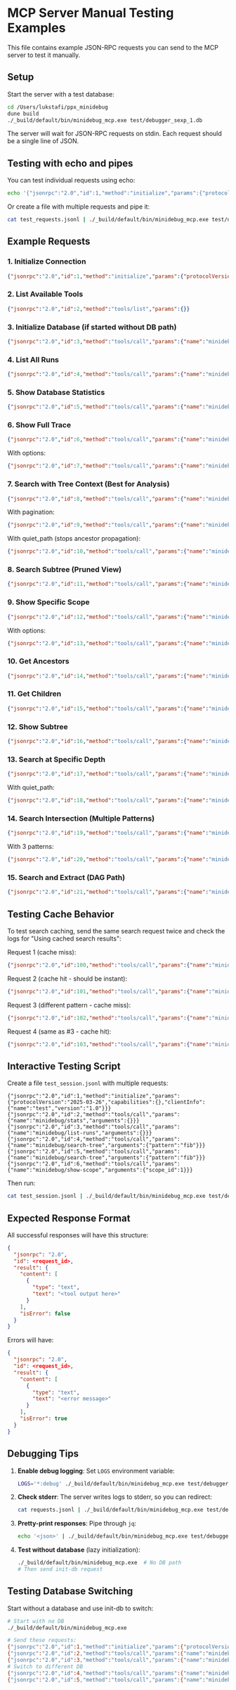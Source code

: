 # MCP Server Manual Testing Examples

This file contains example JSON-RPC requests you can send to the MCP server to test it manually.

## Setup

Start the server with a test database:
```bash
cd /Users/lukstafi/ppx_minidebug
dune build
./_build/default/bin/minidebug_mcp.exe test/debugger_sexp_1.db
```

The server will wait for JSON-RPC requests on stdin. Each request should be a single line of JSON.

## Testing with echo and pipes

You can test individual requests using echo:
```bash
echo '{"jsonrpc":"2.0","id":1,"method":"initialize","params":{"protocolVersion":"2025-03-26","capabilities":{},"clientInfo":{"name":"test","version":"1.0"}}}' | ./_build/default/bin/minidebug_mcp.exe test/debugger_sexp_1.db
```

Or create a file with multiple requests and pipe it:
```bash
cat test_requests.jsonl | ./_build/default/bin/minidebug_mcp.exe test/debugger_sexp_1.db
```

## Example Requests

### 1. Initialize Connection
```json
{"jsonrpc":"2.0","id":1,"method":"initialize","params":{"protocolVersion":"2025-03-26","capabilities":{},"clientInfo":{"name":"test","version":"1.0"}}}
```

### 2. List Available Tools
```json
{"jsonrpc":"2.0","id":2,"method":"tools/list","params":{}}
```

### 3. Initialize Database (if started without DB path)
```json
{"jsonrpc":"2.0","id":3,"method":"tools/call","params":{"name":"minidebug/init-db","arguments":{"db_path":"test/debugger_sexp_1.db"}}}
```

### 4. List All Runs
```json
{"jsonrpc":"2.0","id":4,"method":"tools/call","params":{"name":"minidebug/list-runs","arguments":{}}}
```

### 5. Show Database Statistics
```json
{"jsonrpc":"2.0","id":5,"method":"tools/call","params":{"name":"minidebug/stats","arguments":{}}}
```

### 6. Show Full Trace
```json
{"jsonrpc":"2.0","id":6,"method":"tools/call","params":{"name":"minidebug/show-trace","arguments":{}}}
```

With options:
```json
{"jsonrpc":"2.0","id":7,"method":"tools/call","params":{"name":"minidebug/show-trace","arguments":{"show_scope_ids":true,"show_times":true,"max_depth":3}}}
```

### 7. Search with Tree Context (Best for Analysis)
```json
{"jsonrpc":"2.0","id":8,"method":"tools/call","params":{"name":"minidebug/search-tree","arguments":{"pattern":"fib"}}}
```

With pagination:
```json
{"jsonrpc":"2.0","id":9,"method":"tools/call","params":{"name":"minidebug/search-tree","arguments":{"pattern":"fib","limit":5,"offset":0,"show_times":true}}}
```

With quiet_path (stops ancestor propagation):
```json
{"jsonrpc":"2.0","id":10,"method":"tools/call","params":{"name":"minidebug/search-tree","arguments":{"pattern":"result","quiet_path":"fib"}}}
```

### 8. Search Subtree (Pruned View)
```json
{"jsonrpc":"2.0","id":11,"method":"tools/call","params":{"name":"minidebug/search-subtree","arguments":{"pattern":"fib","max_depth":2,"limit":3}}}
```

### 9. Show Specific Scope
```json
{"jsonrpc":"2.0","id":12,"method":"tools/call","params":{"name":"minidebug/show-scope","arguments":{"scope_id":1}}}
```

With options:
```json
{"jsonrpc":"2.0","id":13,"method":"tools/call","params":{"name":"minidebug/show-scope","arguments":{"scope_id":1,"show_ancestors":true,"show_times":true,"max_depth":5}}}
```

### 10. Get Ancestors
```json
{"jsonrpc":"2.0","id":14,"method":"tools/call","params":{"name":"minidebug/get-ancestors","arguments":{"scope_id":5}}}
```

### 11. Get Children
```json
{"jsonrpc":"2.0","id":15,"method":"tools/call","params":{"name":"minidebug/get-children","arguments":{"scope_id":1}}}
```

### 12. Show Subtree
```json
{"jsonrpc":"2.0","id":16,"method":"tools/call","params":{"name":"minidebug/show-subtree","arguments":{"scope_id":2,"max_depth":3,"show_ancestors":true,"show_times":false}}}
```

### 13. Search at Specific Depth
```json
{"jsonrpc":"2.0","id":17,"method":"tools/call","params":{"name":"minidebug/search-at-depth","arguments":{"pattern":"fib","depth":2}}}
```

With quiet_path:
```json
{"jsonrpc":"2.0","id":18,"method":"tools/call","params":{"name":"minidebug/search-at-depth","arguments":{"pattern":"result","depth":1,"quiet_path":"main","show_times":true}}}
```

### 14. Search Intersection (Multiple Patterns)
```json
{"jsonrpc":"2.0","id":19,"method":"tools/call","params":{"name":"minidebug/search-intersection","arguments":{"patterns":["fib","result"]}}}
```

With 3 patterns:
```json
{"jsonrpc":"2.0","id":20,"method":"tools/call","params":{"name":"minidebug/search-intersection","arguments":{"patterns":["fib","n","result"],"show_times":true,"limit":5}}}
```

### 15. Search and Extract (DAG Path)
```json
{"jsonrpc":"2.0","id":21,"method":"tools/call","params":{"name":"minidebug/search-extract","arguments":{"search_path":"fib,n","extraction_path":"fib,result"}}}
```

## Testing Cache Behavior

To test search caching, send the same search request twice and check the logs for "Using cached search results":

Request 1 (cache miss):
```json
{"jsonrpc":"2.0","id":100,"method":"tools/call","params":{"name":"minidebug/search-tree","arguments":{"pattern":"fib"}}}
```

Request 2 (cache hit - should be instant):
```json
{"jsonrpc":"2.0","id":101,"method":"tools/call","params":{"name":"minidebug/search-tree","arguments":{"pattern":"fib"}}}
```

Request 3 (different pattern - cache miss):
```json
{"jsonrpc":"2.0","id":102,"method":"tools/call","params":{"name":"minidebug/search-tree","arguments":{"pattern":"result"}}}
```

Request 4 (same as #3 - cache hit):
```json
{"jsonrpc":"2.0","id":103,"method":"tools/call","params":{"name":"minidebug/search-tree","arguments":{"pattern":"result"}}}
```

## Interactive Testing Script

Create a file `test_session.jsonl` with multiple requests:

```jsonl
{"jsonrpc":"2.0","id":1,"method":"initialize","params":{"protocolVersion":"2025-03-26","capabilities":{},"clientInfo":{"name":"test","version":"1.0"}}}
{"jsonrpc":"2.0","id":2,"method":"tools/call","params":{"name":"minidebug/stats","arguments":{}}}
{"jsonrpc":"2.0","id":3,"method":"tools/call","params":{"name":"minidebug/list-runs","arguments":{}}}
{"jsonrpc":"2.0","id":4,"method":"tools/call","params":{"name":"minidebug/search-tree","arguments":{"pattern":"fib"}}}
{"jsonrpc":"2.0","id":5,"method":"tools/call","params":{"name":"minidebug/search-tree","arguments":{"pattern":"fib"}}}
{"jsonrpc":"2.0","id":6,"method":"tools/call","params":{"name":"minidebug/show-scope","arguments":{"scope_id":1}}}
```

Then run:
```bash
cat test_session.jsonl | ./_build/default/bin/minidebug_mcp.exe test/debugger_sexp_1.db
```

## Expected Response Format

All successful responses will have this structure:
```json
{
  "jsonrpc": "2.0",
  "id": <request_id>,
  "result": {
    "content": [
      {
        "type": "text",
        "text": "<tool output here>"
      }
    ],
    "isError": false
  }
}
```

Errors will have:
```json
{
  "jsonrpc": "2.0",
  "id": <request_id>,
  "result": {
    "content": [
      {
        "type": "text",
        "text": "<error message>"
      }
    ],
    "isError": true
  }
}
```

## Debugging Tips

1. **Enable debug logging**: Set `LOGS` environment variable:
   ```bash
   LOGS='*:debug' ./_build/default/bin/minidebug_mcp.exe test/debugger_sexp_1.db
   ```

2. **Check stderr**: The server writes logs to stderr, so you can redirect:
   ```bash
   cat requests.jsonl | ./_build/default/bin/minidebug_mcp.exe test/debugger_sexp_1.db 2>debug.log
   ```

3. **Pretty-print responses**: Pipe through `jq`:
   ```bash
   echo '<json>' | ./_build/default/bin/minidebug_mcp.exe test/debugger_sexp_1.db | jq .
   ```

4. **Test without database** (lazy initialization):
   ```bash
   ./_build/default/bin/minidebug_mcp.exe  # No DB path
   # Then send init-db request
   ```

## Testing Database Switching

Start without a database and use init-db to switch:

```bash
# Start with no DB
./_build/default/bin/minidebug_mcp.exe

# Send these requests:
{"jsonrpc":"2.0","id":1,"method":"initialize","params":{"protocolVersion":"2025-03-26","capabilities":{},"clientInfo":{"name":"test","version":"1.0"}}}
{"jsonrpc":"2.0","id":2,"method":"tools/call","params":{"name":"minidebug/init-db","arguments":{"db_path":"test/debugger_sexp_1.db"}}}
{"jsonrpc":"2.0","id":3,"method":"tools/call","params":{"name":"minidebug/stats","arguments":{}}}
# Switch to different DB
{"jsonrpc":"2.0","id":4,"method":"tools/call","params":{"name":"minidebug/init-db","arguments":{"db_path":"test/another.db"}}}
{"jsonrpc":"2.0","id":5,"method":"tools/call","params":{"name":"minidebug/stats","arguments":{}}}
```
